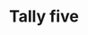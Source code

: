 ---
title: Tally five
tags: ["tally", "five", "count", "score", "total", "points", "sum"]
icon: tally-five
svg: '<svg xmlns="http://www.w3.org/2000/svg" width="24" height="24" fill="none" viewBox="0 0 24 24" stroke-width="1.5" stroke-linecap="round" stroke-linejoin="round" stroke="currentColor"><path d="M22 4 2 20M4 4v16M9.333 4v16m5.334-16v16M20 4v16"/></svg>'
---